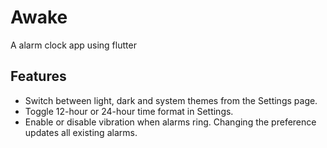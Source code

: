 # Awake

A alarm clock app using flutter

## Features

- Switch between light, dark and system themes from the Settings page.
- Toggle 12-hour or 24-hour time format in Settings.
- Enable or disable vibration when alarms ring. Changing the preference
  updates all existing alarms.

